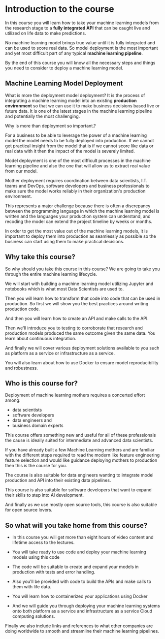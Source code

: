 
# Introduction to the course

In this course you will learn how to take your machine learning models from the research stage to a **fully integrated API** that can be caught live and utilized on life data to make predictions.

No machine learning model brings true value until it is fully integrated and can be used to score real data. So model deployment is the most important and yet most difficult part of any typical **machine learning pipeline**.

By the end of this course you will know all the necessary steps and things you need to consider to deploy a machine learning model.

## Machine Learning Model Deployment

What is more the deployment model deployment? It is the process of integrating a machine learning model into an existing **production environment** so that we can use it to make business decisions based live or future data. It is one of the latest stages in the machine learning pipeline and potentially the most challenging.

Why is more than deployment so important.?

For a business to be able to leverage the power of a machine learning model the model needs to be fully deployed into production. If we cannot get practical insight from the model that is if we cannot score like data or real data with it then the impact of the model is severely limited.

Model deployment is one of the most difficult processes in the machine learning pipeline and also the one that will allow us to extract real value from our model. 

Mother deployment requires coordination between data scientists, I.T. teams and DevOps, software developers and business professionals to make sure the model works reliably in their organization's production environment. 

This represents a major challenge because there is often a discrepancy between the programming language in which the machine learning model is written and the languages your production system can understand, and recoding the model can extend the project timeline by weeks or months. 

In order to get the most value out of the machine learning models, It is important to deploy them into production as seamlessly as possible so the business can start using them to make practical decisions.

## Why take this course?

So why should you take this course in this course? We are going to take you through the entire machine learning lifecycle.

We will start with building a machine learning model utilizing Jupyter and notebooks which is what most Data Scientists are used to.

Then you will learn how to transform that code into code that can be used in production. So first we will show you the best practices around writing production code.

And then you will learn how to create an API and make calls to the API.

Then we'll introduce you to testing to corroborate that research and production models produced the same outcome given the same data. You learn about continuous integration. 

And finally we will cover various deployment solutions available to you such as platform as a service or infrastructure as a service.

  You will also learn about how to use Docker to ensure model reproducibility and robustness.

## Who is this course for?

Deployment of machine learning mothers requires a concerted effort among:

- data scientists 
- software developers 
-  data engineers and 
-  business domain experts

This course offers something new and useful for all of these professionals the cause is ideally suited for intermediate and advanced data scientists.

If you have already built a few Machine Learning mothers and are familiar with the different steps required to read the modern like feature engineering feature selection and would like guidance deploying mothers to production then this is the course for you.

The course is also suitable for data engineers wanting to integrate model production and API into their existing data pipelines.  

This course is also suitable for software developers that want to expand their skills to step into AI development.  

And finally as we use mostly open source tools, this course is also suitable for open source lovers.

## So what will you take home from this course?

- In this course you will get more than eight hours of video content and lifetime access to the lectures. 

- You will take ready to use code and deploy your machine learning models using this code

- The code will be suitable to create and expand your models in production with tests and error handling.

- Also you'll be provided with code to build the APIs and make calls to them with life data.

- You will learn how to containerized your applications using Docker 

- And we will guide you through deploying your machine learning systems onto both platform as a service and infrastructure as a service Cloud computing solutions.

Finally we also include links and references to what other companies are doing worldwide to smooth and streamline their machine learning pipelines.
<!--stackedit_data:
eyJoaXN0b3J5IjpbMTMzOTk2Nzc1NSwtMjA0NzI1NDEwOV19
-->